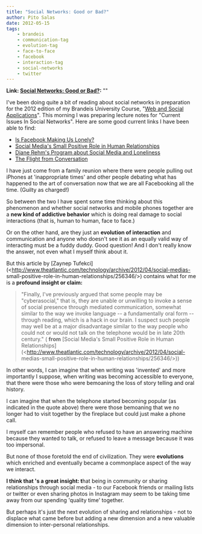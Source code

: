 ```yaml
---
title: "Social Networks: Good or Bad?"
author: Pito Salas
date: 2012-05-15
tags:
    - brandeis
    - communication-tag
    - evolution-tag
    - face-to-face
    - facebook
    - interaction-tag
    - social-networks
    - twitter
---
```


**Link: [Social Networks: Good or Bad?](None):** ""



I've been doing quite a bit of reading about social networks in preparation
for the 2012 edition of my Brandeis University Course, "[Web and Social
Applications](<https://sites.google.com/site/jbs2012cosiwebsocial/>)". This
morning I was preparing lecture notes for "Current Issues In Social Networks".
Here are some good current links I have been able to find:

  * [Is Facebook Making Us Lonely?](<http://www.theatlantic.com/magazine/archive/2012/05/is-facebook-making-us-lonely/8930/>)
  * [Social Media's Small Positive Role in Human Relationships](<http://www.theatlantic.com/technology/archive/2012/04/social-medias-small-positive-role-in-human-relationships/256346/>)
  * [Diane Rehm's Program about Social Media and Loneliness](<http://thedianerehmshow.org/shows/2012-05-14/social-media-and-loneliness>)
  * [The Flight from Conversation](<http://www.nytimes.com/2012/04/22/opinion/sunday/the-flight-from-conversation.html?pagewanted=all>)

I have just come from a family reunion where there were people pulling out
iPhones at 'inappropriate times' and other people debating what has happened
to the art of conversation now that we are all Facebooking all the time.
(Guilty as charged!)

So between the two I have spent some time thinking about this phenomenon and
whether social networks and mobile phones together are a **new kind of
addictive behavior** which is doing real damage to social interactions (that
is, human to human, face to face.)

Or on the other hand, are they just an **evolution of interaction** and
communication and anyone who doesn't see it as an equally valid way of
interacting must be a fuddy duddy. Good question! And I don't really know the
answer, not even what I myself think about it.

But this article by [Zaynep
Tufekci](<http://www.theatlantic.com/technology/archive/2012/04/social-medias-
small-positive-role-in-human-relationships/256346/>) contains what for me is a
**profound insight or claim:**

> "Finally, I've previously argued that some people may be "cyberasocial,"
> that is, they are unable or unwilling to invoke a sense of social presence
> through mediated communication, somewhat similar to the way we invoke
> language -- a fundamentally oral form -- through reading, which is a hack in
> our brain. I suspect such people may well be at a major disadvantage similar
> to the way people who could not or would not talk on the telephone would be
> in late 20th century." ( **from** [Social Media's Small Positive Role in
> Human
> Relationships](<http://www.theatlantic.com/technology/archive/2012/04/social-
> medias-small-positive-role-in-human-relationships/256346/>))

In other words, I can imagine that when writing was 'invented' and more
importantly I suppose, when writing was becoming accessible to everyone, that
there were those who were bemoaning the loss of story telling and oral
history.

I can imagine that when the telephone started becoming popular (as indicated
in the quote above) there were those bemoaning that we no longer had to visit
together by the fireplace but could just make a phone call.

I myself can remember people who refused to have an answering machine because
they wanted to talk, or refused to leave a message because it was too
impersonal.

But none of those foretold the end of civilization. They were **evolutions**
which enriched and eventually became a commonplace aspect of the way we
interact.

**I think that 's a great insight: t**hat being in community or sharing
relationships through social media - to our Facebook friends or mailing lists
or twitter or even sharing photos in Instagram may seem to be taking time away
from our spending 'quality time' together.

But perhaps it's just the next evolution of sharing and relationships - not to
displace what came before but adding a new dimension and a new valuable
dimension to inter-personal relationships.


